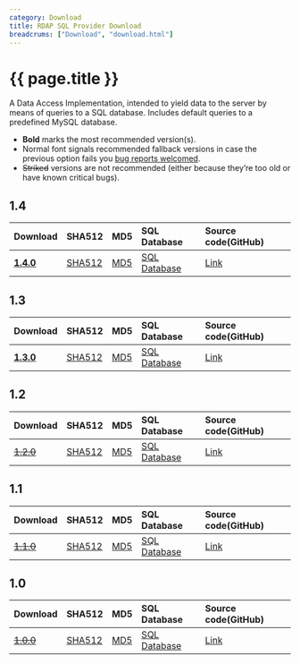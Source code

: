 ```yaml
---
category: Download
title: RDAP SQL Provider Download
breadcrums: ["Download", "download.html"]
---
```


# {{ page.title }}

A Data Access Implementation, intended to yield data to the server by means of queries to a SQL database. Includes default queries to a predefined MySQL database.

- **Bold** marks the most recommended version(s).
- Normal font signals recommended fallback versions in case the previous option fails you [bug reports welcomed](https://github.com/NICMx/rdap-sql-provider/issues).
- ~~Striked~~ versions are not recommended (either because they’re too old or have known critical bugs).

## 1.4

|Download |SHA512    |MD5    |SQL Database|Source code(GitHub)|
|:--------|:---------|:------|:-----------|:------------------|
|[**1.4.0**](https://github.com/NICMx/releases/raw/master/RedDog/rdap-sql-provider-1.4.0.jar)|[SHA512](https://github.com/NICMx/releases/raw/master/RedDog/rdap-sql-provider-1.4.0.jar.sha)|[MD5](https://github.com/NICMx/releases/raw/master/RedDog/rdap-sql-provider-1.4.0.jar.md5)|[SQL Database](https://raw.githubusercontent.com/NICMx/rdap-sql-provider/v1.4.0/src/test/resources/META-INF/sql/Database.sql)|[Link](https://github.com/NICMx/rdap-sql-provider/tree/v1.4.0)|

## 1.3

|Download |SHA512    |MD5    |SQL Database|Source code(GitHub)|
|:--------|:---------|:------|:-----------|:------------------|
|[**1.3.0**](https://github.com/NICMx/releases/raw/master/RedDog/rdap-sql-provider-1.3.0.jar)|[SHA512](https://github.com/NICMx/releases/raw/master/RedDog/rdap-sql-provider-1.3.0.jar.sha)|[MD5](https://github.com/NICMx/releases/raw/master/RedDog/rdap-sql-provider-1.3.0.jar.md5)|[SQL Database](https://raw.githubusercontent.com/NICMx/rdap-sql-provider/v1.3.0/src/test/resources/META-INF/sql/Database.sql)|[Link](https://github.com/NICMx/rdap-sql-provider/tree/v1.3.0)|

## 1.2

|Download |SHA512    |MD5    |SQL Database|Source code(GitHub)|
|:--------|:---------|:------|:-----------|:------------------|
|[~~1.2.0~~](https://github.com/NICMx/releases/raw/master/RedDog/rdap-sql-provider-1.2.0.jar)|[SHA512](https://github.com/NICMx/releases/raw/master/RedDog/rdap-sql-provider-1.2.0.jar.sha)|[MD5](https://github.com/NICMx/releases/raw/master/RedDog/rdap-sql-provider-1.2.0.jar.md5)|[SQL Database](https://raw.githubusercontent.com/NICMx/rdap-sql-provider/v1.2.0/src/main/resources/META-INF/sql/Database.sql)|[Link](https://github.com/NICMx/rdap-sql-provider/tree/v1.2.0)|

## 1.1

|Download |SHA512    |MD5    |SQL Database|Source code(GitHub)|
|:--------|:---------|:------|:-----------|:------------------|
|[~~1.1.0~~](https://github.com/NICMx/releases/raw/master/RedDog/rdap-sql-provider-1.1.0.jar)|[SHA512](https://github.com/NICMx/releases/raw/master/RedDog/rdap-sql-provider-1.1.0.jar.sha)|[MD5](https://github.com/NICMx/releases/raw/master/RedDog/rdap-sql-provider-1.1.0.jar.md5)|[SQL Database](https://raw.githubusercontent.com/NICMx/rdap-sql-provider/v1.1.0/src/main/resources/META-INF/sql/Database.sql)|[Link](https://github.com/NICMx/rdap-sql-provider/tree/v1.1.0)|

## 1.0

|Download |SHA512    |MD5    |SQL Database|Source code(GitHub)|
|:--------|:---------|:------|:-----------|:------------------|
|[~~1.0.0~~](https://github.com/NICMx/releases/raw/master/RedDog/rdap-sql-provider-1.0.jar)|[SHA512](https://github.com/NICMx/releases/raw/master/RedDog/rdap-sql-provider-1.0.sha)|[MD5](https://github.com/NICMx/releases/raw/master/RedDog/rdap-sql-provider-1.0.md5)|[SQL Database](https://raw.githubusercontent.com/NICMx/rdap-sql-provider/v1.0.0/src/main/resources/META-INF/sql/Database.sql)|[Link](https://github.com/NICMx/rdap-sql-provider/tree/v1.0.0)|

